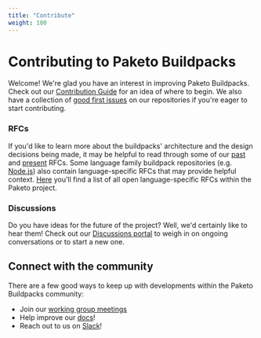```yaml
---
title: "Contribute"
weight: 100
---
```


# Contributing to Paketo Buildpacks

Welcome! We're glad you have an interest in improving Paketo Buildpacks.
Check out our [Contribution
Guide](https://github.com/paketo-buildpacks/.github/blob/main/CONTRIBUTING.md)
for an idea of where to begin. We also have a collection of [good first
issues](https://github.com/search?q=org%3Apaketo-buildpacks+org%3Apaketo-community+label%3A%22good+first+issue%22+state%3Aopen&type=Issues)
on our repositories if you're eager to start contributing.

### RFCs

If you'd like to learn more about the buildpacks' architecture and the design
decisions being made, it may be helpful to read through some of our
[past](https://github.com/paketo-buildpacks/rfcs) and
[present](https://github.com/paketo-buildpacks/rfcs/pulls?q=is%3Apr+is%3Aopen)
RFCs. Some language family buildpack repositories (e.g.
[Node.js](https://github.com/paketo-buildpacks/nodejs/tree/main/rfcs)) also
contain language-specific RFCs that may provide helpful context.
[Here](https://github.com/search?q=org%3Apaketo-buildpacks+label%3Arfc&state=open&type=Issues)
you'll find a list of all open language-specific RFCs within the Paketo
project.

### Discussions

Do you have ideas for the future of the project? Well, we'd certainly like to
hear them! Check out our [Discussions
portal](https://github.com/paketo-buildpacks/feedback/discussions) to weigh in
on ongoing conversations or to start a new one.


## Connect with the community
There are a few good ways to keep up with developments within the Paketo
Buildpacks community:
- Join our [working group
  meetings](https://github.com/paketo-buildpacks/community#working-group-meetings)
- Help improve our [docs](https://github.com/paketo-buildpacks/paketo-website/issues)!
- Reach out to us on [Slack](https://slack.paketo.io)!


